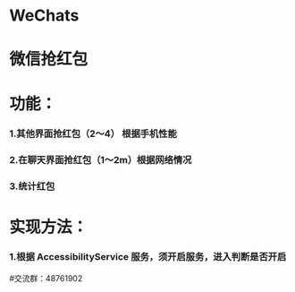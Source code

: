 # WeChats
# 微信抢红包

# 功能：

### 1.其他界面抢红包（2～4） 根据手机性能
### 2.在聊天界面抢红包（1～2m）根据网络情况
### 3.统计红包


# 实现方法：

### 1.根据 AccessibilityService 服务，须开启服务，进入判断是否开启






#交流群：48761902
